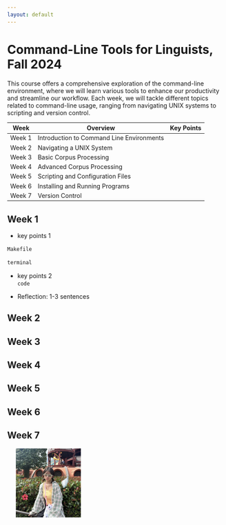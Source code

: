 ```yaml
---
layout: default
---
```


# Command-Line Tools for Linguists, Fall 2024
This course offers a comprehensive exploration of the command-line environment, where we will learn various tools to enhance our productivity and streamline our workflow. Each week, we will tackle different topics related to command-line usage, ranging from navigating UNIX systems to scripting and version control.

| Week    | Overview        | Key Points         |
| ------- | --------------------- | ------------------- |
| Week 1 | Introduction to Command Line Environments |  |
| Week 2 | Navigating a UNIX System |  |
| Week 3 | Basic Corpus Processing |  |
| Week 4 | Advanced Corpus Processing | |
| Week 5 | Scripting and Configuration Files | |
| Week 6 | Installing and Running Programs | |
| Week 7 | Version Control | |

## Week 1
- key points 1
```makefile
Makefile
```

```bash
terminal
```
- key points 2<br>
`code`

- Reflection: 1-3 sentences

## Week 2

## Week 3

## Week 4

## Week 5

## Week 6

## Week 7

<img src="assets/images/rei_picture.jpg" alt="Photo" hspace="20" width="30%" align="left"/>
